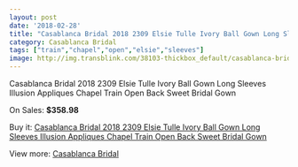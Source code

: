 ```yaml
---
layout: post
date: '2018-02-28'
title: "Casablanca Bridal 2018 2309 Elsie Tulle Ivory Ball Gown Long Sleeves Illusion Appliques Chapel Train Open Back Sweet Bridal Gown"
category: Casablanca Bridal
tags: ["train","chapel","open","elsie","sleeves"]
image: http://img.transblink.com/38103-thickbox_default/casablanca-bridal-2018-2309-elsie-tulle-ivory-ball-gown-long-sleeves-illusion-appliques-chapel-train-open-back-sweet-bridal-gown.jpg
---
```

Casablanca Bridal 2018 2309 Elsie Tulle Ivory Ball Gown Long Sleeves Illusion Appliques Chapel Train Open Back Sweet Bridal Gown

On Sales: **$358.98**
<a href="https://www.transblink.com/en/casablanca-bridal/12095-casablanca-bridal-2018-2309-elsie-tulle-ivory-ball-gown-long-sleeves-illusion-appliques-chapel-train-open-back-sweet-bridal-gown.html"><amp-img layout="responsive" width="600" height="600" src="//img.transblink.com/38103-thickbox_default/casablanca-bridal-2018-2309-elsie-tulle-ivory-ball-gown-long-sleeves-illusion-appliques-chapel-train-open-back-sweet-bridal-gown.jpg" alt="Casablanca Bridal 2018 2309 Elsie Tulle Ivory Ball Gown Long Sleeves Illusion Appliques Chapel Train Open Back Sweet Bridal Gown 0" /></a>
<a href="https://www.transblink.com/en/casablanca-bridal/12095-casablanca-bridal-2018-2309-elsie-tulle-ivory-ball-gown-long-sleeves-illusion-appliques-chapel-train-open-back-sweet-bridal-gown.html"><amp-img layout="responsive" width="600" height="600" src="//img.transblink.com/38111-thickbox_default/casablanca-bridal-2018-2309-elsie-tulle-ivory-ball-gown-long-sleeves-illusion-appliques-chapel-train-open-back-sweet-bridal-gown.jpg" alt="Casablanca Bridal 2018 2309 Elsie Tulle Ivory Ball Gown Long Sleeves Illusion Appliques Chapel Train Open Back Sweet Bridal Gown 1" /></a>
<a href="https://www.transblink.com/en/casablanca-bridal/12095-casablanca-bridal-2018-2309-elsie-tulle-ivory-ball-gown-long-sleeves-illusion-appliques-chapel-train-open-back-sweet-bridal-gown.html"><amp-img layout="responsive" width="600" height="600" src="//img.transblink.com/38110-thickbox_default/casablanca-bridal-2018-2309-elsie-tulle-ivory-ball-gown-long-sleeves-illusion-appliques-chapel-train-open-back-sweet-bridal-gown.jpg" alt="Casablanca Bridal 2018 2309 Elsie Tulle Ivory Ball Gown Long Sleeves Illusion Appliques Chapel Train Open Back Sweet Bridal Gown 2" /></a>
<a href="https://www.transblink.com/en/casablanca-bridal/12095-casablanca-bridal-2018-2309-elsie-tulle-ivory-ball-gown-long-sleeves-illusion-appliques-chapel-train-open-back-sweet-bridal-gown.html"><amp-img layout="responsive" width="600" height="600" src="//img.transblink.com/38109-thickbox_default/casablanca-bridal-2018-2309-elsie-tulle-ivory-ball-gown-long-sleeves-illusion-appliques-chapel-train-open-back-sweet-bridal-gown.jpg" alt="Casablanca Bridal 2018 2309 Elsie Tulle Ivory Ball Gown Long Sleeves Illusion Appliques Chapel Train Open Back Sweet Bridal Gown 3" /></a>
<a href="https://www.transblink.com/en/casablanca-bridal/12095-casablanca-bridal-2018-2309-elsie-tulle-ivory-ball-gown-long-sleeves-illusion-appliques-chapel-train-open-back-sweet-bridal-gown.html"><amp-img layout="responsive" width="600" height="600" src="//img.transblink.com/38108-thickbox_default/casablanca-bridal-2018-2309-elsie-tulle-ivory-ball-gown-long-sleeves-illusion-appliques-chapel-train-open-back-sweet-bridal-gown.jpg" alt="Casablanca Bridal 2018 2309 Elsie Tulle Ivory Ball Gown Long Sleeves Illusion Appliques Chapel Train Open Back Sweet Bridal Gown 4" /></a>
<a href="https://www.transblink.com/en/casablanca-bridal/12095-casablanca-bridal-2018-2309-elsie-tulle-ivory-ball-gown-long-sleeves-illusion-appliques-chapel-train-open-back-sweet-bridal-gown.html"><amp-img layout="responsive" width="600" height="600" src="//img.transblink.com/38107-thickbox_default/casablanca-bridal-2018-2309-elsie-tulle-ivory-ball-gown-long-sleeves-illusion-appliques-chapel-train-open-back-sweet-bridal-gown.jpg" alt="Casablanca Bridal 2018 2309 Elsie Tulle Ivory Ball Gown Long Sleeves Illusion Appliques Chapel Train Open Back Sweet Bridal Gown 5" /></a>
<a href="https://www.transblink.com/en/casablanca-bridal/12095-casablanca-bridal-2018-2309-elsie-tulle-ivory-ball-gown-long-sleeves-illusion-appliques-chapel-train-open-back-sweet-bridal-gown.html"><amp-img layout="responsive" width="600" height="600" src="//img.transblink.com/38106-thickbox_default/casablanca-bridal-2018-2309-elsie-tulle-ivory-ball-gown-long-sleeves-illusion-appliques-chapel-train-open-back-sweet-bridal-gown.jpg" alt="Casablanca Bridal 2018 2309 Elsie Tulle Ivory Ball Gown Long Sleeves Illusion Appliques Chapel Train Open Back Sweet Bridal Gown 6" /></a>
<a href="https://www.transblink.com/en/casablanca-bridal/12095-casablanca-bridal-2018-2309-elsie-tulle-ivory-ball-gown-long-sleeves-illusion-appliques-chapel-train-open-back-sweet-bridal-gown.html"><amp-img layout="responsive" width="600" height="600" src="//img.transblink.com/38105-thickbox_default/casablanca-bridal-2018-2309-elsie-tulle-ivory-ball-gown-long-sleeves-illusion-appliques-chapel-train-open-back-sweet-bridal-gown.jpg" alt="Casablanca Bridal 2018 2309 Elsie Tulle Ivory Ball Gown Long Sleeves Illusion Appliques Chapel Train Open Back Sweet Bridal Gown 7" /></a>
<a href="https://www.transblink.com/en/casablanca-bridal/12095-casablanca-bridal-2018-2309-elsie-tulle-ivory-ball-gown-long-sleeves-illusion-appliques-chapel-train-open-back-sweet-bridal-gown.html"><amp-img layout="responsive" width="600" height="600" src="//img.transblink.com/38104-thickbox_default/casablanca-bridal-2018-2309-elsie-tulle-ivory-ball-gown-long-sleeves-illusion-appliques-chapel-train-open-back-sweet-bridal-gown.jpg" alt="Casablanca Bridal 2018 2309 Elsie Tulle Ivory Ball Gown Long Sleeves Illusion Appliques Chapel Train Open Back Sweet Bridal Gown 8" /></a>

Buy it: [Casablanca Bridal 2018 2309 Elsie Tulle Ivory Ball Gown Long Sleeves Illusion Appliques Chapel Train Open Back Sweet Bridal Gown](https://www.transblink.com/en/casablanca-bridal/12095-casablanca-bridal-2018-2309-elsie-tulle-ivory-ball-gown-long-sleeves-illusion-appliques-chapel-train-open-back-sweet-bridal-gown.html "Casablanca Bridal 2018 2309 Elsie Tulle Ivory Ball Gown Long Sleeves Illusion Appliques Chapel Train Open Back Sweet Bridal Gown")

View more: [Casablanca Bridal](https://www.transblink.com/en/135-casablanca-bridal "Casablanca Bridal")